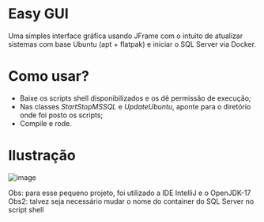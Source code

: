 # Easy GUI
Uma simples interface gráfica usando JFrame com o intuito de atualizar sistemas com base Ubuntu (apt + flatpak) e iniciar o SQL Server via Docker.

# Como usar?
- Baixe os scripts shell disponibilizados e os dê permissão de execução;
- Nas classes _StartStopMSSQL_ e _UpdateUbuntu_, aponte para o diretório onde foi posto os scripts;
- Compile e rode.

# Ilustração
![image](https://user-images.githubusercontent.com/73988556/178170568-9fe2cb48-b413-4a72-94bc-cfb8f9ece20b.png)

Obs: para esse pequeno projeto, foi utilizado a IDE IntelliJ e o OpenJDK-17<br>
Obs2: talvez seja necessário mudar o nome do container do SQL Server no script shell
